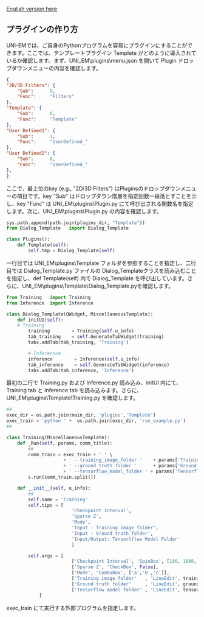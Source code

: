[English version here](HowToMakePlugin.md)

## プラグインの作り方

UNI-EMでは、ご自身のPythonプログラムを容易にプラグインにすることができます。ここでは、テンプレートプラグイン Templete がどのように導入されているか確認します。まず、UNI_EM\plugins\menu.json を開いて Plugin ドロップダウンメニューの内容を確認します。
```json
{
"2D/3D Filters": {
	"Sub":		0,
	"Func":		"Filters"
},
"Template": {
	"Sub":		0,
	"Func":		"Template"
},
"User Defined1": {
	"Sub":		1,
	"Func":		"UserDefined_"
},
"User Defined2": {
	"Sub":		0,
	"Func":		"UserDefined_"
},
}
```
ここで、最上位のkey (e.g., "2D/3D Filters") はPluginsのドロップダウンメニューの項目です。key "Sub" はドロップダウン階層を指定回数一段落とすことを示し、key "Func" は UNI_EM\plugins\Plugin.py にて呼び出される関数名を指定します。次に、UNI_EM\plugins\Plugin.py の内容を確認します。
```python
sys.path.append(path.join(plugins_dir, "Template"))
from Dialog_Template   import Dialog_Template

class Plugins():
    def Template(self):
        self.tmp = Dialog_Template(self)
```
一行目では UNI_EM\plugins\Template フォルダを参照することを指定し、二行目では Dialog_Template.py ファイルの Dialog_Templateクラスを読み込むことを指定し、def Template(self) 内で Dialog_Template を呼び出しています。さらに、UNI_EM\plugins\Template\Dialog_Template.pyを確認します。
```python
from Training   import Training
from Inference  import Inference

class Dialog_Template(QWidget, MiscellaneousTemplate):
    def initUI(self):
	# Training
        training        = Training(self.u_info)
        tab_training    = self.GenerateTabWidget(training)
        tabs.addTab(tab_training, 'Training')

        # Inferernce
        inference        = Inference(self.u_info)
        tab_inference    = self.GenerateTabWidget(inference)
        tabs.addTab(tab_inference, 'Inference')
```
最初の二行で Training.py および Inference.py 読み込み、initUI 内にて、Training tab と Inference tab を読み込みます。さらに、UNI_EM\plugins\Template\Training.py を確認します。
```python
##
exec_dir = os.path.join(main_dir, 'plugins','Template')
exec_train = 'python ' +  os.path.join(exec_dir, 'run_example.py')
##

class Training(MiscellaneousTemplate):
    def _Run(self, params, comm_title):
        ##
        comm_train = exec_train + ' ' \
                     + ' --training_image_folder '    + params['Training image folder'] + ' ' \
                     + ' --ground_truth_folder '      + params['Ground truth folder'] + ' ' \
                     + ' --tensorflow_model_folder ' + params['Tensorflow model folder']  + ' ' \
        s.run(comm_train.split())

    def __init__(self, u_info):
    	##
        self.name = 'Training'
        self.tips = [
                        'Checkpoint Interval',
                        'Sparse Z',
                        'Mode',
                        'Input : Training image folder',
                        'Input : Ground truth folder',
                        'Input/Output: Tensorlflow Model Folder'
                        ]

        self.args = [
                        ['Checkpoint Interval', 'SpinBox', [100, 1800, 65535]],
                        ['Sparse Z', 'CheckBox', False],
                        ['Mode', 'ComboBox', ['a','b','c']],
                        ['Training image folder'   , 'LineEdit', training_image_path   , 'BrowseDirImg'],
                        ['Ground truth folder'     , 'LineEdit', ground_truth_path     , 'BrowseDirImg'],
                        ['Tensorflow model folder' , 'LineEdit', tensorflow_file_path  , 'BrowseDir'],
            ]
```
exec_train にて実行する外部プログラムを指定します。


